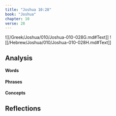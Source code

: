 ```yaml
---
title: "Joshua 10:28"
book: "Joshua"
chapter: 10
verse: 28
---
```

![[/Greek/Joshua/010/Joshua-010-028G.md#Text]]
![[/Hebrew/Joshua/010/Joshua-010-028H.md#Text]]

## Analysis

#### Words

#### Phrases

#### Concepts

## Reflections
